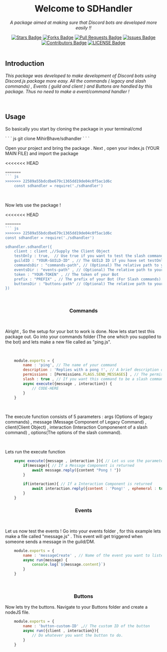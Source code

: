 <h1 align="center">Welcome to SDHandler </h1>
<p align="center"><i>A package aimed at making sure that Discord bots are developed more easily !!</i></p>

<div align="center">
    <a href="https://github.com/Mihirbhave/sdhandler/stargazers"><img src="https://img.shields.io/github/stars/MihirBhave/sdhandler" alt="Stars Badge"/></a>
    <a href="https://github.com/Mihirbhave/sdhandler/network/members"><img src="https://img.shields.io/github/forks/MihirBhave/sdhandler" alt="Forks Badge"/></a>
    <a href="https://github.com/Mihirbhave/sdhandler/pulls"><img src="https://img.shields.io/github/issues-pr/MihirBhave/sdhandler" alt="Pull Requests Badge"/></a>
    <a href="https://github.com/Mihirbhave/sdhandler/issues"><img src="https://img.shields.io/github/issues/MihirBhave/sdhandler" alt="Issues Badge"/></a>
    <a href="https://github.com/Mihirbhave/sdhandler/graphs/contributors"><img src="https://img.shields.io/github/contributors/MihirBhave/sdhandler" alt="Contributors Badge"/></a>
    <a href="https://github.com/Mihirbhave/sdhandler/blob/main/LICENSE"><img src="https://img.shields.io/github/license/MihirBhave/sdhandler" alt="LICENSE Badge"/></a>
</div>
<br>
<h2>Introduction</h2>
<p><i>This package was developed to make development of Discord bots using Discord.js package more easy. All the commands ( legacy and slash commands) , Events ( guild and client ) and Buttons are handled by this package. Thus no need to make a event/command handler !</i></p>

<br>

<h2>Usage</h2>
<p>So basically you start by cloning the package in your terminal/cmd</p>
` ` ` js
 git clone MihirBhave/sdhandler
` ` `
<br>
<p>Open your project and bring the package . Next , open your index.js (YOUR MAIN FILE) and import the package </p>
<<<<<<< HEAD

```js
=======
``` js
>>>>>>> 22589a55bdcdbe679c1365dd19de04c0f5ac1d6c
    const sdhandler = require('./sdhandler')


```
<br>
<p> Now lets use the package !</p>
<<<<<<< HEAD

```js
=======
``` js
>>>>>>> 22589a55bdcdbe679c1365dd19de04c0f5ac1d6c
const sdhandler = require('./sdhandler')

sdhandler.sdhandler({
    client : client ,//Supply the Client Object 
    testOnly : true,  // Use true if you want to test the slash commands for the guild only 
    guildID : "YOUR-GUILD-ID" , // The GUILD ID if you have set testOnly to true
    commandsDir : "commands-path", // (Optional) The relative path to your commands folder. If nothing is provided ./commands will be taken by default
    eventsDir : "events-path" , // (Optional) The relative path to your events folder . If nothing is given ./events will be taken by default
    token : "YOUR-TOKEN" , // The token of your Bot
    prefix : "PREFIX" , // The prefix of your Bot (For Slash commands). Default is "!" 
    buttonsDir : "buttons-path" // (Optional) The relative path to your buttons folder. If nothing is given , ./buttons will be taken by default
})

```
<br>

<h3 align="center">Commands</h3>
<br>
<p>Alright , So the setup for your bot to work is done. Now lets start test this package out. Go into your commands folder (The one which you supplied to the bot) and lets make a new file called as "ping.js". </p>
<br>

```js
    module.exports = {
        name : 'ping', // The name of your command
        description : 'Replies with a pong !', // A brief description of what your command does
        permissions : [Permissions.FLAGS.SEND_MESSAGES] , // The permission you want the USER to have in order to run the command
        slash : true , // If you want this command to be a slash command as well set it to true.
        async execute({message , interaction}) {
            // CODE-HERE
        }
    }
```
<br>
<p>The execute function  consists of 5 parameters : args (Options of legacy commands) , message (Message Component of Legacy Command) , client(Client Object) , interaction (Interaction Componenent of a slash command) , options(The options of the slash command).</p>
<br>
<p>Lets run the execute function</p>

```js
    async execute({message , interaction }){ // Let us use the parameters we need
        if(message){ // If a Message Component is returned
            await message.reply({content "Pong ! "})
        }

        if(interaction){ // If a Interaction Component is returned
            await interaction.reply({content : 'Pong!' , ephemeral : true})
        }
    }
```

<h3 align="center">Events</h3>
<br>
<p>Let us now test the events ! Go into your events folder , for this example lets make a file called "message.js" . This event will get triggered when someone sends a message in the guild/DM. </p>

```js
    module.exports = {
        name : 'messageCreate' , // Name of the event you want to listen to.
        async run(message) { 
            console.log(`${message.content}`)
        }
    }

```
<br>
<h3 align="center">Buttons</h3>
<p>Now lets try the buttons. Navigate to your Buttons folder and create a nodeJS file. </p>

```js
    module.exports = {
        name : 'button-custom-ID' ,// The custom ID of the button 
        async run({client , interaction}){
            // Do whatever you want the button to do.
        }
    }
```
